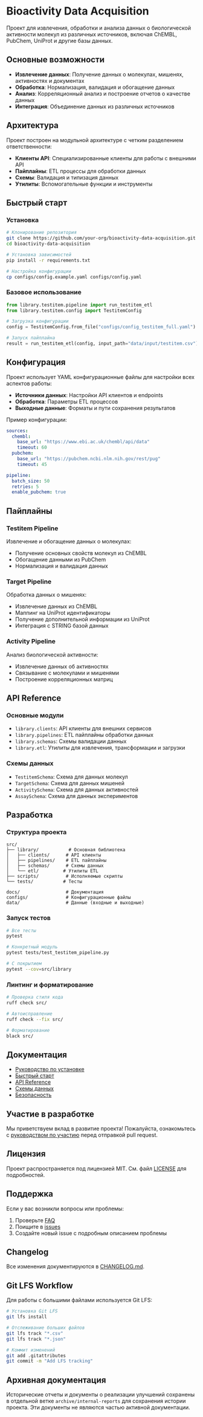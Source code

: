 # Bioactivity Data Acquisition

Проект для извлечения, обработки и анализа данных о биологической активности молекул из различных источников, включая ChEMBL, PubChem, UniProt и другие базы данных.

## Основные возможности

- **Извлечение данных**: Получение данных о молекулах, мишенях, активностях и документах
- **Обработка**: Нормализация, валидация и обогащение данных
- **Анализ**: Корреляционный анализ и построение отчетов о качестве данных
- **Интеграция**: Объединение данных из различных источников

## Архитектура

Проект построен на модульной архитектуре с четким разделением ответственности:

- **Клиенты API**: Специализированные клиенты для работы с внешними API
- **Пайплайны**: ETL процессы для обработки данных
- **Схемы**: Валидация и типизация данных
- **Утилиты**: Вспомогательные функции и инструменты

## Быстрый старт

### Установка

```bash
# Клонирование репозитория
git clone https://github.com/your-org/bioactivity-data-acquisition.git
cd bioactivity-data-acquisition

# Установка зависимостей
pip install -r requirements.txt

# Настройка конфигурации
cp configs/config.example.yaml configs/config.yaml
```

### Базовое использование

```python
from library.testitem.pipeline import run_testitem_etl
from library.testitem.config import TestitemConfig

# Загрузка конфигурации
config = TestitemConfig.from_file("configs/config_testitem_full.yaml")

# Запуск пайплайна
result = run_testitem_etl(config, input_path="data/input/testitem.csv")
```

## Конфигурация

Проект использует YAML конфигурационные файлы для настройки всех аспектов работы:

- **Источники данных**: Настройки API клиентов и endpoints
- **Обработка**: Параметры ETL процессов
- **Выходные данные**: Форматы и пути сохранения результатов

Пример конфигурации:

```yaml
sources:
  chembl:
    base_url: "https://www.ebi.ac.uk/chembl/api/data"
    timeout: 60
  pubchem:
    base_url: "https://pubchem.ncbi.nlm.nih.gov/rest/pug"
    timeout: 45

pipeline:
  batch_size: 50
  retries: 5
  enable_pubchem: true
```

## Пайплайны

### Testitem Pipeline

Извлечение и обогащение данных о молекулах:

- Получение основных свойств молекул из ChEMBL
- Обогащение данными из PubChem
- Нормализация и валидация данных

### Target Pipeline

Обработка данных о мишенях:

- Извлечение данных из ChEMBL
- Маппинг на UniProt идентификаторы
- Получение дополнительной информации из UniProt
- Интеграция с STRING базой данных

### Activity Pipeline

Анализ биологической активности:

- Извлечение данных об активностях
- Связывание с молекулами и мишенями
- Построение корреляционных матриц

## API Reference

### Основные модули

- `library.clients`: API клиенты для внешних сервисов
- `library.pipelines`: ETL пайплайны обработки данных
- `library.schemas`: Схемы валидации данных
- `library.etl`: Утилиты для извлечения, трансформации и загрузки

### Схемы данных

- `TestitemSchema`: Схема для данных молекул
- `TargetSchema`: Схема для данных мишеней
- `ActivitySchema`: Схема для данных активностей
- `AssaySchema`: Схема для данных экспериментов

## Разработка

### Структура проекта

```text
src/
├── library/           # Основная библиотека
│   ├── clients/      # API клиенты
│   ├── pipelines/    # ETL пайплайны
│   ├── schemas/      # Схемы данных
│   └── etl/         # Утилиты ETL
├── scripts/          # Исполняемые скрипты
└── tests/           # Тесты

docs/                 # Документация
configs/              # Конфигурационные файлы
data/                 # Данные (входные и выходные)
```

### Запуск тестов

```bash
# Все тесты
pytest

# Конкретный модуль
pytest tests/test_testitem_pipeline.py

# С покрытием
pytest --cov=src/library
```

### Линтинг и форматирование

```bash
# Проверка стиля кода
ruff check src/

# Автоисправление
ruff check --fix src/

# Форматирование
black src/
```

## Документация

- [Руководство по установке](how-to/installation.md)
- [Быстрый старт](tutorials/quickstart.md)
- [API Reference](reference/api/index.md)
- [Схемы данных](reference/api/schemas.md)
- [Безопасность](SECURITY_main.md)

## Участие в разработке

Мы приветствуем вклад в развитие проекта! Пожалуйста, ознакомьтесь с [руководством по участию](how-to/contribute.md) перед отправкой pull request.

## Лицензия

Проект распространяется под лицензией MIT. См. файл [LICENSE](LICENSE) для подробностей.

## Поддержка

Если у вас возникли вопросы или проблемы:

1. Проверьте [FAQ](faq.md)
2. Поищите в [issues](https://github.com/your-org/bioactivity-data-acquisition/issues)
3. Создайте новый issue с подробным описанием проблемы

## Changelog

Все изменения документируются в [CHANGELOG.md](changelog.md).

## Git LFS Workflow

Для работы с большими файлами используется Git LFS:

```bash
# Установка Git LFS
git lfs install

# Отслеживание больших файлов
git lfs track "*.csv"
git lfs track "*.json"

# Коммит изменений
git add .gitattributes
git commit -m "Add LFS tracking"
```

## Архивная документация

Исторические отчеты и документы о реализации улучшений сохранены в отдельной ветке `archive/internal-reports` для сохранения истории проекта. Эти документы не являются частью активной документации.
 
 
 
 
